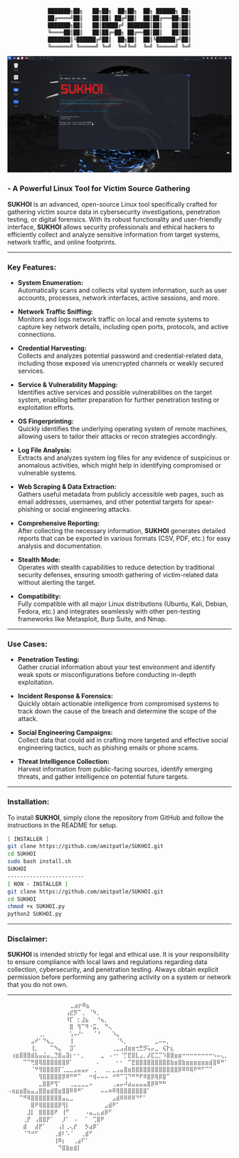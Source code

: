 <div align="center"> 
  
```
███████╗██╗   ██╗██╗  ██╗██╗  ██╗ ██████╗ ██╗
██╔════╝██║   ██║██║ ██╔╝██║  ██║██╔═══██╗██║
███████╗██║   ██║█████╔╝ ███████║██║   ██║██║
╚════██║██║   ██║██╔═██╗ ██╔══██║██║   ██║██║
███████║╚██████╔╝██║  ██╗██║  ██║╚██████╔╝██║
╚══════╝ ╚═════╝ ╚═╝  ╚═╝╚═╝  ╚═╝ ╚═════╝ ╚═╝
```
  <img src="/installer.png" >
</div>


###  - A Powerful Linux Tool for Victim Source Gathering

**SUKHOI** is an advanced, open-source Linux tool specifically crafted for gathering victim source data in cybersecurity investigations, penetration testing, or digital forensics. With its robust functionality and user-friendly interface, **SUKHOI** allows security professionals and ethical hackers to efficiently collect and analyze sensitive information from target systems, network traffic, and online footprints.

---

### Key Features:

- **System Enumeration:**  
  Automatically scans and collects vital system information, such as user accounts, processes, network interfaces, active sessions, and more.

- **Network Traffic Sniffing:**  
  Monitors and logs network traffic on local and remote systems to capture key network details, including open ports, protocols, and active connections.

- **Credential Harvesting:**  
  Collects and analyzes potential password and credential-related data, including those exposed via unencrypted channels or weakly secured services.

- **Service & Vulnerability Mapping:**  
  Identifies active services and possible vulnerabilities on the target system, enabling better preparation for further penetration testing or exploitation efforts.

- **OS Fingerprinting:**  
  Quickly identifies the underlying operating system of remote machines, allowing users to tailor their attacks or recon strategies accordingly.

- **Log File Analysis:**  
  Extracts and analyzes system log files for any evidence of suspicious or anomalous activities, which might help in identifying compromised or vulnerable systems.

- **Web Scraping & Data Extraction:**  
  Gathers useful metadata from publicly accessible web pages, such as email addresses, usernames, and other potential targets for spear-phishing or social engineering attacks.

- **Comprehensive Reporting:**  
  After collecting the necessary information, **SUKHOI** generates detailed reports that can be exported in various formats (CSV, PDF, etc.) for easy analysis and documentation.

- **Stealth Mode:**  
  Operates with stealth capabilities to reduce detection by traditional security defenses, ensuring smooth gathering of victim-related data without alerting the target.

- **Compatibility:**  
  Fully compatible with all major Linux distributions (Ubuntu, Kali, Debian, Fedora, etc.) and integrates seamlessly with other pen-testing frameworks like Metasploit, Burp Suite, and Nmap.

---

### Use Cases:

- **Penetration Testing:**  
  Gather crucial information about your test environment and identify weak spots or misconfigurations before conducting in-depth exploitation.

- **Incident Response & Forensics:**  
  Quickly obtain actionable intelligence from compromised systems to track down the cause of the breach and determine the scope of the attack.

- **Social Engineering Campaigns:**  
  Collect data that could aid in crafting more targeted and effective social engineering tactics, such as phishing emails or phone scams.

- **Threat Intelligence Collection:**  
  Harvest information from public-facing sources, identify emerging threats, and gather intelligence on potential future targets.

---

### Installation:

To install **SUKHOI**, simply clone the repository from GitHub and follow the instructions in the README for setup.

```bash
[ INSTALLER ]
git clone https://github.com/amitpatle/SUKHOI.git
cd SUKHOI
sudo bash install.sh
SUKHOI
------------------------
[ NON - INSTALLER ]
git clone https://github.com/amitpatle/SUKHOI.git
cd SUKHOI
chmod +x SUKHOI.py
python2 SUKHOI.py
```

---

### Disclaimer:

**SUKHOI** is intended strictly for legal and ethical use. It is your responsibility to ensure compliance with local laws and regulations regarding data collection, cybersecurity, and penetration testing. Always obtain explicit permission before performing any gathering activity on a system or network that you do not own.

---

 ``` ⠀⠀⠀⠀⠀⠀⠀⠀⠀
           ⠀⠀⠀⠀⠀⠀⠀⠀⣀⣴⡖⠿⣦⠀⠀⠀⠀⠀⠀⠀⠀⠀⠀⠀⠀⠀⠀⠀⠀⠀⠀⠀⠀⠀⠀⠀⠀⠀⠀⠀⠀⠀⠀⠀⠀⠀⠀⠀
⠀⠀⠀⠀⠀⠀⠀⠀⠀⠀⠀⠀⠀⠀⠀⢠⣞⡻⠉⢀⠀⠈⠳⡀⠀⠀⠀⠀⠀⠀⠀⠀⠀⠀⠀⠀⠀⠀⠀⠀⠀⠀⠀⠀⠀⠀⠀⠀⠀⠀⠀⠀⠀⠀⠀⠀⠀
⠀⠀⠀⠀⠀⠀⠀⠀⠀⠀⠀⠀⠀⠀⠀⠸⡏⠀⡂⣸⣦⠀⠀⠘⢦⡀⠀⠀⠀⠀⠀⠀⠀⠀⠀⠀⠀⠀⠀⠀⠀⠀⠀⠀⠀⠀⠀⠀⠀⠀⠀⠀⠀⠀⠀⠀⠀
⠀⠀⠀⠀⠀⠀⠀⠀⠀⠀⠀⠀⠀⠀⠀⠀⣿⠀⢻⠉⠻⠐⣭⡀⠀⠙⢄⠀⠀⠀⠀⠀⠀⠀⠀⠀⠀⠀⠀⠀⠀⠀⠀⠀⠀⠀⠀⠀⠀⠀⠀⠀⠀⠀⠀⠀⠀
⠀⠀⠀⠀⠀⠀⠀⠀⢀⡀⠀⠀⠀⠀⠀⠀⢡⠤⠜⠂⠀⠀⠈⠘⠀⠀⠀⠱⣄⠀⠀⠀⠀⠀⠀⠀⠀⠀⠀⠀⠀⠀⠀⠀⠀⠀⠀⠀⠀⠀⠀⠀⠀⠀⠀⠀⠀
⠀⠀⠀⠀⠀⠀⣠⠞⠁⠙⢦⣀⠀⠀⠀⠀⢸⠀⠀⠀⠀⠀⠀⠀⠀⠀⠀⠀⠈⠣⡀⠀⠀⠀⠀⠀⠀⠀⣀⠤⠤⡀⠀⠀⠀⠀⠀⠀⠀⠀⠀⠀⠀⠀⠀⠀⠀
⠀⠀⠀⠀⠀⠀⢸⡀⠀⠀⠀⠉⠳⣄⠀⠀⣹⠁⠀⠀⠀⠀⠀⠀⠀⠀⠀⢀⣀⣠⣼⣶⣶⢒⣛⡻⢥⡤⣀⠀⢮⡗⣆⠀⠀⠀⠀⠀⠀⠀⠀⠀⠀⠀⠀⠀⠀
⠀⢰⣶⣿⣿⣿⣾⣧⣤⣬⣤⣀⣙⣿⣤⣽⡆⠂⠂⡀⠀⠀⠀⠀⣀⠀⠠⠐⠂⠈⡋⣟⣿⣇⣠⡀⡼⣏⣉⡉⠱⣿⣿⣶⣶⠒⠒⠒⠒⠒⠒⠒⠒⠢⠤⢄⡀
⠀⠀⠀⠀⠉⠉⢛⣿⢿⣿⣿⣿⣿⣿⣿⡿⠁⠀⠀⠀⠀⠀⠀⠄⠀⠀⠀⠀⠂⠂⠀⠉⣟⣿⣿⣿⣿⣿⣿⣿⣿⣿⣷⣶⣿⣷⣶⣶⣶⣶⣶⣶⣾⣿⠿⠛⠁
⠀⠀⠀⠀⠀⠀⠈⠛⢻⣿⣿⣿⣿⡏⢁⣀⣀⣠⣤⣤⡤⠀⢀⠀⠀⢀⡀⣀⣠⣤⣿⣶⣿⣿⣿⣿⣿⣿⣿⣿⣿⣿⣿⣿⡿⠿⠿⢿⠟⠛⠋⠉⠉⠀⠀⠀⠀                               
⠀⠀⠀⠀⠀⠀⠀⠀⢻⣿⣿⣿⣿⣿⡿⠿⠛⠛⠉⠀⠀⠒⢾⠤⠤⠤⠀⠚⠛⠉⢩⠙⠛⠛⠟⠿⣿⡿⢿⡿⣿⠉⠀⠀⠀⠀⠀⠀⠀⠀⠀⠀⠀⠀⠀⠀⠀
⠀⠀⠀⠀⠀⠀⠀⠀⣀⣿⣿⠟⢻⠁⠀⠀⢀⣀⣀⣀⣀⠤⠀⠀⠀⠀⠀⢀⣤⡤⠼⣴⣤⣤⣤⣤⣿⡿⠿⠛⠛⠀⠀⠀⠀⠀⠀⠀⠀⠀⠀⠀⠀⠀⠀⠀⠀
⠠⢶⣶⣶⣿⣦⣤⣠⣿⣿⣶⣾⣿⣶⣿⣿⠿⠿⠛⠁⠀⠀⠀⠀⠤⠤⠶⠿⢿⣿⣿⣿⣿⣿⣿⣿⠁⠀⠀⠀⠀⠀⠀⠀⠀⠀⠀⠀⠀⠀⠀⠀⠀⠀⠀⠀⠀
⠀⠀⠀⠉⠛⠿⣿⣿⣿⣿⣿⣿⣿⣿⣤⣄⣀⠀⠀⠀⠀⠀⠀⠀⠀⠀⠀⣠⣾⠿⠿⠿⠿⠙⠋⠁⠀⠀⠀⠀⠀⠀⠀⠀⠀⠀⠀⠀⠀⠀⠀⠀⠀⠀⠀⠀⠀
⠀⠀⠀⠀⠀⠀⣿⠟⢿⣿⣿⣿⣿⡿⢻⡇⠀⠀⠀⠀⠀⠀⠀⠀⠀⣠⣾⠟⠁⠀⠀⠀⠀⠀⠀⠀⠀⠀⠀⠀⠀⠀⠀⠀⠀⠀⠀⠀⠀⠀⠀⠀⠀⠀⠀⠀⠀
⠀⠀⠀⠀⠀⣸⡇⠀⣿⣿⣿⣿⠟⠀⢸⠋⠀⠀⠀⠀⠠⣤⣀⣄⣴⡿⠋⠀⠀⠀⠀⠀⠀⠀⠀⠀⠀⠀⠀⠀⠀⠀⠀⠀⠀⠀⠀⠀⠀⠀⠀⠀⠀⠀⠀⠀⠀
⠀⠀⠀⠀⢀⡟⠀⢠⣿⣿⡟⠁⠀⠀⡸⠁⠀⠠⠀⠀⠁⠀⢉⣿⠟⠀⠀⠀⠀⠀⠀⠀⠀⠀⠀⠀⠀⠀⠀⠀⠀⠀⠀⠀⠀⠀⠀⠀⠀⠀⠀⠀⠀⠀⠀⠀⠀
⠀⠀⠀⠀⣾⠀⠀⣼⡟⠁⠀⠀⠀⢠⡇⢀⢄⡞⠀⠀⡳⣴⡿⠁⠀⠀⠀⠀⠀⠀⠀⠀⠀⠀⠀⠀⠀⠀⠀⠀⠀⠀⠀⠀⠀⠀⠀⠀⠀⠀⠀⠀⠀⠀⠀⠀⠀
⠀⠀⠀⠀⠈⠙⠚⠋⠀⠀⠀⠀⢀⣾⠇⠡⠈⠀⠀⢀⣾⠋⠀⠀⠀⠀⠀⠀⠀⠀⠀⠀⠀⠀⠀⠀⠀⠀⠀⠀⠀⠀⠀⠀⠀⠀⠀⠀⠀⠀⠀⠀⠀⠀⠀⠀⠀
⠀⠀⠀⠀⠀⠀⠀⠀⠀⠀⠀⠀⢸⠿⡆⠀⠀⢀⣴⠏⠁⠀⠀⠀⠀⠀⠀⠀⠀⠀⠀⠀⠀⠀⠀⠀⠀⠀⠀⠀⠀⠀⠀⠀⠀⠀⠀⠀⠀⠀⠀⠀⠀⠀⠀⠀⠀
⠀⠀⠀⠀⠀⠀⠀⠀⠀⠀⠀⠀⠀⠙⣿⣷⣶⣾⡇⠀⠀⠀⠀⠀⠀⠀⠀⠀⠀⠀⠀⠀⠀⠀⠀⠀⠀⠀⠀⠀⠀⠀⠀⠀⠀⠀⠀⠀⠀⠀⠀⠀⠀⠀⠀⠀⠀

```
